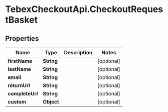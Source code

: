 # TebexCheckoutApi.CheckoutRequestBasket

## Properties

Name | Type | Description | Notes
------------ | ------------- | ------------- | -------------
**firstName** | **String** |  | [optional] 
**lastName** | **String** |  | [optional] 
**email** | **String** |  | [optional] 
**returnUrl** | **String** |  | [optional] 
**completeUrl** | **String** |  | [optional] 
**custom** | **Object** |  | [optional] 


